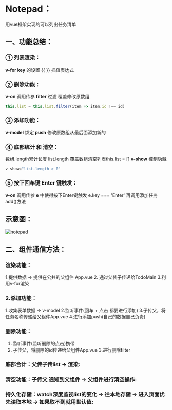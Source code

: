 # Notepad：
用vue框架实现的可以列出任务清单
## 一、功能总结：
### ① 列表渲染：
**v-for key** 的设置 {{ }} 插值表达式
### ② 删除功能：
**v-on** 调用传参 **filter** 过滤 覆盖修改原数组  
```javascript
this.list = this.list.filter(item => item.id !== id)
```
### ③ 添加功能：
**v-model** 绑定 **push** 修改原数组从最后面添加新的
### ④ 底部统计 和 清空：
数组.length累计长度 list.length
覆盖数组清空列表this.list = []
**v-show** 控制隐藏  
```javascript
v-show="list.length > 0"
```
### ⑤ 按下回车键 Enter 键触发：
**v-on** 调用传参 **e** 中使得按下Enter键触发
e.key === 'Enter'
再调用添加任务add()方法
## 示意图：
[![notepad](https://img.17carat.cn/2024/04/github/notepad.png "notepad")](https://img.17carat.cn/2024/04/github/notepad.png "notepad")

## 二、组件通信方法：
### 渲染功能：
1.提供数据 -> 提供在公共的父组件 App.vue
2. 通过父传子传递给TodoMain
3.利用v-for渲染

### 2.添加功能：
1.收集表单数据 -> v-model
2.监听事件(回车 + 点击 都要进行添加)
3.子传父，将任务名称传递给父组件App.vue
4.进行添加push(自己的数据自己负责)

### 删除功能：
1. 监听事件(监听删除的点击)携带
2. 子传父，将删除的id传递给父组件App.vue
3.进行删除filter

### 底部合计：父传子传list -> 渲染:
### 清空功能：子传父 通知到父组件 -> 父组件进行清空操作:
### 持久化存储：watch深度监视list的变化 -> 往本地存储 -> 进入页面优先读取本地 -> 如果取不到就用默认值:
